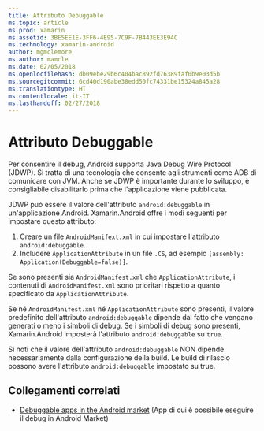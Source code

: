 ```yaml
---
title: Attributo Debuggable
ms.topic: article
ms.prod: xamarin
ms.assetid: 3BE5EE1E-3FF6-4E95-7C9F-7B443EE3E94C
ms.technology: xamarin-android
author: mgmclemore
ms.author: mamcle
ms.date: 02/05/2018
ms.openlocfilehash: db09ebe29b6c404bac892fd76389faf0b9e03d5b
ms.sourcegitcommit: 6cd40d190abe38edd50fc74331be15324a845a28
ms.translationtype: HT
ms.contentlocale: it-IT
ms.lasthandoff: 02/27/2018
---
```

# <a name="debuggable-attribute"></a>Attributo Debuggable

<a name="Overview" />


Per consentire il debug, Android supporta Java Debug Wire Protocol (JDWP). Si tratta di una tecnologia che consente agli strumenti come ADB di comunicare con JVM. Anche se JDWP è importante durante lo sviluppo, è consigliabile disabilitarlo prima che l'applicazione viene pubblicata.

JDWP può essere il valore dell'attributo `android:debuggable` in un'applicazione Android. Xamarin.Android offre i modi seguenti per impostare questo attributo:

1.  Creare un file `AndroidManifext.xml` in cui impostare l'attributo `android:debuggable`.
1.  Includere `ApplicationAttribute` in un file `.CS`, ad esempio `[assembly: Application(Debuggable=false)]`.


Se sono presenti sia `AndroidManifest.xml` che `ApplicationAttribute`, i contenuti di `AndroidManifest.xml` sono prioritari rispetto a quanto specificato da `ApplicationAttribute`.

Se né `AndroidManifest.xml` né `ApplicationAttribute` sono presenti, il valore predefinito dell'attributo `android:debuggable` dipende dal fatto che vengano generati o meno i simboli di debug. Se i simboli di debug sono presenti, Xamarin.Android imposterà l'attributo `android:debuggable` su `true`.

Si noti che il valore dell'attributo `android:debuggable` NON dipende necessariamente dalla configurazione della build. Le build di rilascio possono avere l'attributo `android:debuggable` impostato su true.


## <a name="related-links"></a>Collegamenti correlati

- [Debuggable apps in the Android market](http://labs.mwrinfosecurity.com/blog/2011/07/07/debuggable-apps-in-android-market/) (App di cui è possibile eseguire il debug in Android Market)
